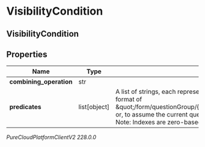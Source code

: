 # VisibilityCondition

## VisibilityCondition

## Properties

|Name | Type | Description | Notes|
|------------ | ------------- | ------------- | -------------|
| **combining_operation** | str |  | [optional] |
| **predicates** | list[object] | A list of strings, each representing the location in the form of the Answer Option to depend on. In the format of \&quot;/form/questionGroup/{questionGroupIndex}/question/{questionIndex}/answer/{answerIndex}\&quot; or, to assume the current question group, \&quot;../question/{questionIndex}/answer/{answerIndex}\&quot;. Note: Indexes are zero-based | [optional] |



_PureCloudPlatformClientV2 228.0.0_
